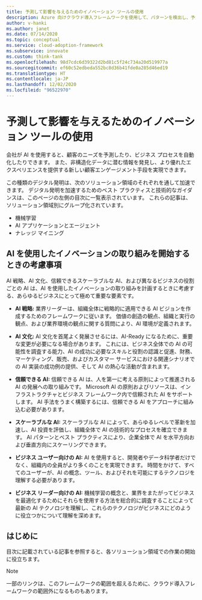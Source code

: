 ```yaml
---
title: 予測して影響を与えるためのイノベーション ツールの使用
description: Azure 向けクラウド導入フレームワークを使用して、パターンを検出し、予測を統合し、顧客の行動に影響を与えるのに役立つ分析ツールを見つけます。
author: v-hanki
ms.author: janet
ms.date: 07/14/2020
ms.topic: conceptual
ms.service: cloud-adoption-framework
ms.subservice: innovate
ms.custom: think-tank
ms.openlocfilehash: 98d7cdc6d39322d2bd81c5f24c734a20d519977a
ms.sourcegitcommit: ef60c52edbeda552bc8d36b41fde0a285d46ed19
ms.translationtype: HT
ms.contentlocale: ja-JP
ms.lasthandoff: 12/02/2020
ms.locfileid: "96522970"
---
```

# <a name="use-innovation-tools-to-predict-and-influence"></a>予測して影響を与えるためのイノベーション ツールの使用

会社が AI を使用すると、顧客のニーズを予測したり、ビジネス プロセスを自動化したりできます。 また、非構造化データに潜む情報を発見し、より優れたエクスペリエンスを提供する新しい顧客エンゲージメント手段を実現できます。

この種類のデジタル発明は、次のソリューション領域のそれぞれを通して加速できます。 デジタル発明を加速するためのベスト プラクティスと技術的なガイダンスは、このページの左側の目次に一覧表示されています。 これらの記事は、ソリューション領域別にグループ化されています。

- 機械学習
- AI アプリケーションとエージェント
- ナレッジ マイニング

## <a name="considerations-when-starting-your-innovation-journey-with-ai"></a>AI を使用したイノベーションの取り組みを開始するときの考慮事項 

AI 戦略、AI 文化、信頼できるスケーラブルな AI、および異なるビジネスの役割ごとの AI は、AI を使用したイノベーションの取り組みを計画するときに考慮する、あらゆるビジネスにとって極めて重要な要素です。

 - **AI 戦略:** 業界リーダーは、組織全体に戦略的に適用できる AI ビジョンを作成するためのフレームワークに従います。 価値の創造の観点、組織と実行の観点、および業界環境の観点に関する質問により、AI 環境が定義されます。 

 - **AI 文化:** AI 文化を首尾よく発展させるには、AI-Ready になるために、重要な変更が必要になる場合があります。 これには、ビジネス全体での AI の可能性を調査する能力、AI の成功に必要なスキルと役割の認識と促進、財務、マーケティング、販売、およびカスタマー サービスにおける関連シナリオでの AI 実装の成功例の提供、そして AI の熱心な活動が含まれます。

 - **信頼できる AI:** 信頼できる AI は、人を第一に考える原則によって推進される AI の発展への取り組みです。 Microsoft AI の原則およびリソースは、インフラストラクチャとビジネス フレームワーク内で信頼された AI をサポートします。 AI 手法をうまく構築するには、信頼できる AI をアプローチに組み込む必要があります。  

 - **スケーラブルな AI:** スケーラブルな AI によって、あらゆるレベルで革新を加速し、AI 投資を評価し、組織全体で AI の技術的なプロセスを確立できます。 AI パターンとベスト プラクティスにより、企業全体で AI を水平方向および垂直方向にスケーリングできます。 

 - **ビジネス ユーザー向けの AI:** AI を使用すると、開発者やデータ科学者だけでなく、組織内の全員がより多くのことを実現できます。 時間をかけて、すべてのユーザーが、AI の概念、ツール、およびそれを可能にするテクノロジを理解する必要があります。  

 - **ビジネス リーダー向けの AI:** 機械学習の概念と、業界をまたがってビジネスを最適化するためにそれらを使用する方法を総合的に調査することによって最新の AI テクノロジを理解し、これらのテクノロジがビジネスにどのように役立つかについて理解を深めます。 

## <a name="get-started"></a>はじめに

目次に記載されている記事を参照すると、各ソリューション領域での作業の開始に役立ちます。

> [!NOTE]
> 一部のリンクは、このフレームワークの範囲を超えるために、クラウド導入フレームワークの範囲外になるものもあります。
